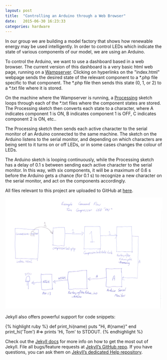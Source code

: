 ```yaml
---
layout: post
title:  "Controlling an Arduino through a Web Browser"
date:   2015-06-30 16:23:33
categories: hardware
---
```

In our group we are building a model factory that shows how renewable energy may be used intelligently. In order to control LEDs which indicate the state of various components of our model, we are using an Arduino.

To control the Arduino, we want to use a dashboard based in a web browser. The current version of this dashboard is a very basic html web page, running on a [Wampserver](http://www.wampserver.com/en/2011/11/11/php-formations-en/). Clicking on hyperlinks on the "index.html" webpage sends the desired state of the relevant component to a *.php file specific to that component. The *.php file then sends this state (0, 1, or 2) to a *.txt file where it is stored.

On the machine where the Wampserver is running, a [Processing](https://processing.org/) sketch loops through each of the *.txt files where the component states are stored. The Processing sketch then converts each state to a character, where A indicates component 1 is ON, B indicates component 1 is OFF, C indicates component 2 is ON, etc..

The Processing sketch then sends each active character to the serial monitor of an Arduino connected to the same machine. The sketch on the Arduino listens to the serial monitor, and depending on which characters are being sent to it turns on or off LEDs, or in some cases changes the colour of LEDs.

The Arduino sketch is looping continuously, while the Processing sketch has a delay of 0.1 s between sending each active character to the serial monitor. In this way, with six components, it will be a maximum of 0.6 s before the Arduino gets a chance (for 0.1 s) to recognize a new character on the serial monitor, and act on the components accordingly.

All files relevant to this project are uploaded to GitHub at [here](https://github.com/seanmhayes/IERG_FOTF.git).

![Basic Flow Diagram](https://github.com/seanmhayes/seanmhayes.github.io/blob/master/Images/WebsiteCommandFlow.png)


Jekyll also offers powerful support for code snippets:

{% highlight ruby %}
def print_hi(name)
  puts "Hi, #{name}"
end
print_hi('Tom')
#=> prints 'Hi, Tom' to STDOUT.
{% endhighlight %}

Check out the [Jekyll docs][jekyll] for more info on how to get the most out of Jekyll. File all bugs/feature requests at [Jekyll’s GitHub repo][jekyll-gh]. If you have questions, you can ask them on [Jekyll’s dedicated Help repository][jekyll-help].

[jekyll]:      http://jekyllrb.com
[jekyll-gh]:   https://github.com/jekyll/jekyll
[jekyll-help]: https://github.com/jekyll/jekyll-help
